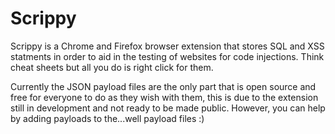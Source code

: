 # Scrippy
Scrippy is a Chrome and Firefox browser extension that stores SQL and XSS statments in order to aid in the testing of websites for code injections. Think cheat sheets but all you do is right click for them.  

Currently the JSON payload files are the only part that is open source and free for everyone to do as they wish with them, this is due to the extension still in development and not ready to be made public. However, you can help by adding payloads to the...well payload files :) 
